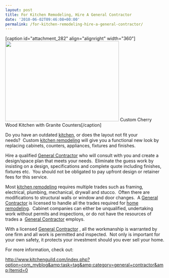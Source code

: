 ```yaml
---
layout: post
title: For Kitchen Remodeling, Hire A General Contractor
date: '2010-06-02T09:46:08+00:00'
permalink: /for-kitchen-remodeling-hire-a-general-contractor/
---
```

[caption id="attachment_282" align="alignright" width="360"]<a href="http://murraylampert.com/wp-content/uploads/2010/06/Pugh-1.jpg"><img class="size-large wp-image-282 " title="Custom Kitchen" src="http://murraylampert.com/wp-content/uploads/2010/06/Pugh-1-1024x721.jpg" alt="" width="360" height="253" /></a> Custom Cherry Wood Kitchen with Granite Counters[/caption]

Do you have an outdated <span style="text-decoration: underline;">kitchen</span>, or does the layout not fit your needs?  Custom <span style="text-decoration: underline;">kitchen remodeling</span> will give you a functional new look by replacing cabinets, counters, appliances, fixtures and finishes.

Hire a qualified <span style="text-decoration: underline;">General Contractor</span> who will consult with you and create a design/space plan that meets your needs.  Eliminate the guess work by insisting on a design, specifications and complete quote including finishes, fixtures etc.  You should not be obligated to pay upfront design or retainer fees for this service.

Most <span style="text-decoration: underline;">kitchen remodeling</span> requires multiple trades such as framing, electrical, plumbing, mechanical, drywall and stucco.  Often there are modifications to structural walls or window and door changes.  A <span style="text-decoration: underline;">General Contractor</span> is licensed to handle all the trades required for <span style="text-decoration: underline;">home remodeling</span>.  Cabinet companies can either be unqualified, undertaking work without permits and inspections, or do not have the resources of trades a  <span style="text-decoration: underline;">General Contractor</span> employs.

With a licensed <span style="text-decoration: underline;">General Contractor</span> , all the workmanship is warranted by one firm and all work is permitted and inspected.  Not only is important for your own safety, it protects your investment should you ever sell your home.

For more information, check out:

<a href="http://www.kitchenguild.com/index.php?option=com_myblog&amp;task=tag&amp;category=general+contractor&amp;Itemid=0">http://www.kitchenguild.com/index.php?option=com_myblog&amp;task=tag&amp;category=general+contractor&amp;Itemid=0</a>
